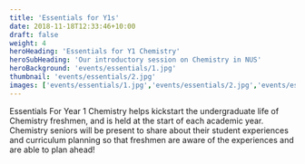 ```yaml
---
title: 'Essentials for Y1s'
date: 2018-11-18T12:33:46+10:00
draft: false
weight: 4
heroHeading: 'Essentials for Y1 Chemistry'
heroSubHeading: 'Our introductory session on Chemistry in NUS'
heroBackground: 'events/essentials/1.jpg'
thumbnail: 'events/essentials/2.jpg'
images: ['events/essentials/1.jpg','events/essentials/2.jpg','events/essentials/3.jpg',]
---
```


Essentials For Year 1 Chemistry helps kickstart the undergraduate life of Chemistry freshmen, and is held at the start of each academic year. Chemistry seniors will be present to share about their student experiences and curriculum planning so that freshmen are aware of the experiences and are able to plan ahead!

